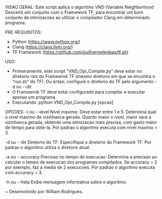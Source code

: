 VISAO GERAL:
Este script aplica o algoritmo VND (Variable Neighborhood Descent) em conjunto com o Framework TF, para encontrar um bom conjunto de otimizacoes ao utilizar o compilador Clang em determinado programa.

PRE-REQUISITOS:
- Python (https://www.python.org/)
- Clang (https://clang.llvm.org/)
- TF Framework (https://github.com/guilhermeleobas/tf.git)

USO:
- Primeiramente, este script "VND_Opt_Compile.py" deve estar no diretorio raiz do Framewrok TF (mesmo diretorio em que se encontra o  "run.sh" do TF). Ou entao, configure o diretorio do TF pelo argumento -d ou --dir.
- O Framewrok TF deve estar configurado para compilar e executar apenas um programa.
- Executando: python VND_Opt_Compile.py [opcao] <valor>

OPCOES:
-l <valor> ou --level <valor>
Nivel maximo: Deve estar entre 1 e 5. Determina qual o nivel maximo de vizinhanca gerada. Quanto maior o nivel, maior sera a vizinhanca gerada, obtendo uma otimizacao mais precisa, com gasto maior de tempo para obte-la. Por padrao o algoritmo executa com nivel maximo = 3.

-d <diretorio> ou --dir <diretorio>
Diretorio do TF: Especifique o diretorio do Framework TF. Por padrao o algoritmo utiliza o diretorio atual.

-a <valor> ou --accuracy <valor>
Precisao no tempo de execucao: Determina a precisao ao calcular o tempo de execucao dos programas compilados. Se accuracy = 2 por exemplo, faz a media de 2 execucoes. Por padrao o algoritmo executa com accuracy = 3.

-h ou --help
Exibe mensagem informativa sobre o algoritmo.


~ Desenvolvido por William Rodrigues.
